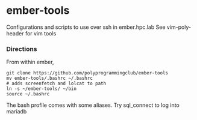 # ember-tools
Configurations and scripts to use over ssh in ember.hpc.lab
See vim-poly-header for vim tools

### Directions
From within ember,
```
git clone https://github.com/polyprogrammingclub/ember-tools
mv ember-tools/.bashrc ~/.bashrc
# adds screenfetch and lolcat to path
ln -s ~/ember-tools/ ~/bin
source ~/.bashrc
```
The bash profile comes with some aliases. Try sql_connect to log into mariadb
